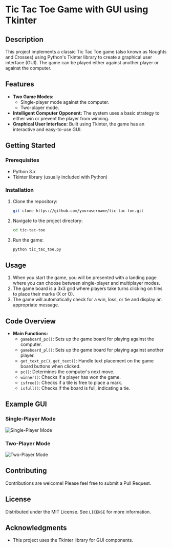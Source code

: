 # Tic Tac Toe Game with GUI using Tkinter

## Description

This project implements a classic Tic Tac Toe game (also known as Noughts and Crosses) using Python's Tkinter library to create a graphical user interface (GUI). The game can be played either against another player or against the computer.

## Features

- **Two Game Modes:** 
  - Single-player mode against the computer.
  - Two-player mode.
- **Intelligent Computer Opponent:** The system uses a basic strategy to either win or prevent the player from winning.
- **Graphical User Interface:** Built using Tkinter, the game has an interactive and easy-to-use GUI.

## Getting Started

### Prerequisites

- Python 3.x
- Tkinter library (usually included with Python)

### Installation

1. Clone the repository:
    ```sh
    git clone https://github.com/yourusername/tic-tac-toe.git
    ```
2. Navigate to the project directory:
    ```sh
    cd tic-tac-toe
    ```
3. Run the game:
    ```sh
    python tic_tac_toe.py
    ```

## Usage

1. When you start the game, you will be presented with a landing page where you can choose between single-player and multiplayer modes.
2. The game board is a 3x3 grid where players take turns clicking on tiles to place their marks (X or O).
3. The game will automatically check for a win, loss, or tie and display an appropriate message.

## Code Overview

- **Main Functions:**
  - `gameboard_pc()`: Sets up the game board for playing against the computer.
  - `gameboard_pl()`: Sets up the game board for playing against another player.
  - `get_text_pc()`, `get_text()`: Handle text placement on the game board buttons when clicked.
  - `pc()`: Determines the computer's next move.
  - `winner()`: Checks if a player has won the game.
  - `isfree()`: Checks if a tile is free to place a mark.
  - `isfull()`: Checks if the board is full, indicating a tie.

## Example GUI

### Single-Player Mode

![Single-Player Mode](screenshots/single_player.png)

### Two-Player Mode

![Two-Player Mode](screenshots/two_player.png)

## Contributing

Contributions are welcome! Please feel free to submit a Pull Request.

## License

Distributed under the MIT License. See `LICENSE` for more information.

## Acknowledgments

- This project uses the Tkinter library for GUI components.

